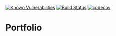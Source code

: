 [![Known Vulnerabilities](https://snyk.io/test/github/stephenpoole/portfolio/badge.svg)](https://snyk.io/test/github/stephenpoole/portfolio)
[![Build Status](https://travis-ci.com/stephenpoole/portfolio.svg?token=qUi7ehLLw3vHe3SLFzbH&branch=master)](https://travis-ci.com/stephenpoole/portfolio)
[![codecov](https://codecov.io/gh/stephenpoole/portfolio/branch/master/graph/badge.svg)](https://codecov.io/gh/stephenpoole/portfolio)

# Portfolio  
